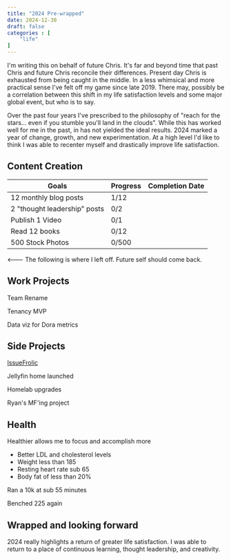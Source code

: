 ```yaml
---
title: "2024 Pre-wrapped"
date: 2024-12-30
draft: false
categories : [
    "life"
]
---
```


I'm writing this on behalf of future Chris. It's far and beyond time that past Chris and future Chris reconcile their differences. Present day Chris is exhausted from being caught in the middle. In a less whimsical and more practical sense I've felt off my game since late 2019. There may, possibly be a correlation between this shift in my life satisfaction levels and some major global event, but who is to say. 

Over the past four years I've prescribed to the philosophy of "reach for the stars... even if you stumble you'll land in the clouds". While this has worked well for me in the past, in has not yielded the ideal results. 2024 marked a year of change, growth, and new experimentation. At a high level I'd like to think I was able to recenter myself and drastically improve life satisfaction. 

## Content Creation

| Goals                        | Progress | Completion Date |
|------------------------------|----------|-----------------|
| 12 monthly blog posts        | 1/12     |                 |
| 2 "thought leadership" posts | 0/2      |                 |
| Publish 1 Video              | 0/1      |                 |
| Read 12 books                | 0/12     |                 |
| 500 Stock Photos             | 0/500    |                 |

<--- The following is where I left off. Future self should come back.

## Work Projects

Team Rename

Tenancy MVP

Data viz for Dora metrics

## Side Projects

[IssueFrolic](https://github.com/aczietlow/goFxSocials)

Jellyfin home launched

Homelab upgrades

Ryan's MF'ing project

## Health

Healthier allows me to focus and accomplish more
* Better LDL and cholesterol levels
* Weight less than 185
* Resting heart rate sub 65
* Body fat of less than 20%

Ran a 10k at sub 55 minutes

Benched 225 again

## Wrapped and looking forward

2024 really highlights a return of greater life satisfaction. I was able to return to a place of continuous learning, thought leadership, and creativity. 